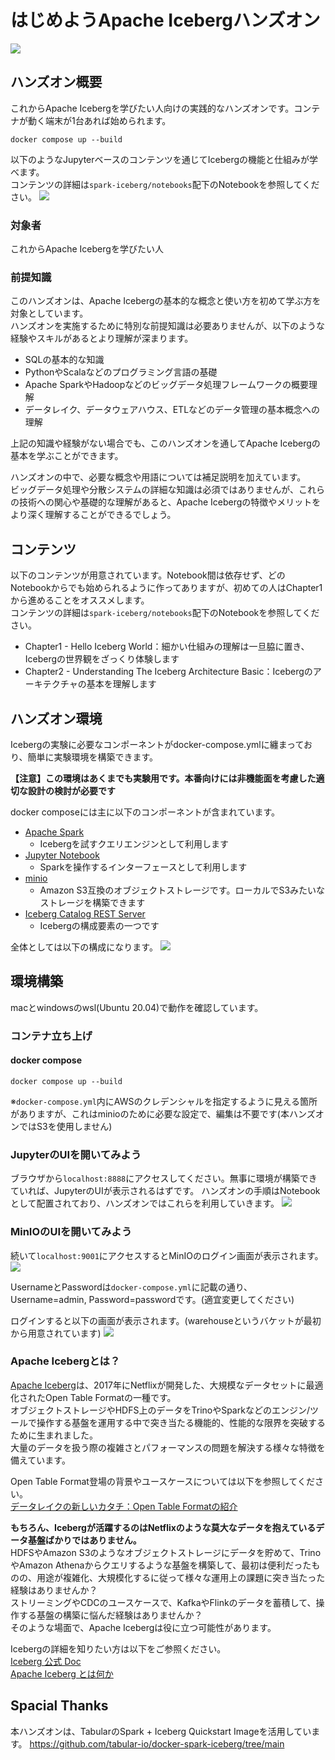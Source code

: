 # はじめようApache Icebergハンズオン
<img src="image/banner.jpg">

## ハンズオン概要
これからApache Icebergを学びたい人向けの実践的なハンズオンです。コンテナが動く端末が1台あれば始められます。
```shell
docker compose up --build
```

以下のようなJupyterベースのコンテンツを通じてIcebergの機能と仕組みが学べます。  
コンテンツの詳細は`spark-iceberg/notebooks`配下のNotebookを参照してください。
![](https://storage.googleapis.com/zenn-user-upload/dda9998a7f59-20240310.png)

### 対象者
これからApache Icebergを学びたい人
### 前提知識
このハンズオンは、Apache Icebergの基本的な概念と使い方を初めて学ぶ方を対象としています。  
ハンズオンを実施するために特別な前提知識は必要ありませんが、以下のような経験やスキルがあるとより理解が深まります。

- SQLの基本的な知識
- PythonやScalaなどのプログラミング言語の基礎
- Apache SparkやHadoopなどのビッグデータ処理フレームワークの概要理解
- データレイク、データウェアハウス、ETLなどのデータ管理の基本概念への理解

上記の知識や経験がない場合でも、このハンズオンを通してApache Icebergの基本を学ぶことができます。　　

ハンズオンの中で、必要な概念や用語については補足説明を加えています。  
ビッグデータ処理や分散システムの詳細な知識は必須ではありませんが、これらの技術への関心や基礎的な理解があると、Apache Icebergの特徴やメリットをより深く理解することができるでしょう。
## コンテンツ
以下のコンテンツが用意されています。Notebook間は依存せず、どのNotebookからでも始められるように作ってありますが、初めての人はChapter1から進めることをオススメします。  
コンテンツの詳細は`spark-iceberg/notebooks`配下のNotebookを参照してください。

- Chapter1 - Hello Iceberg World：細かい仕組みの理解は一旦脇に置き、Icebergの世界観をざっくり体験します
- Chapter2 - Understanding The Iceberg Architecture Basic：Icebergのアーキテクチャの基本を理解します

## ハンズオン環境
Icebergの実験に必要なコンポーネントがdocker-compose.ymlに纏まっており、簡単に実験環境を構築できます。  
  
**【注意】この環境はあくまでも実験用です。本番向けには非機能面を考慮した適切な設計の検討が必要です**
  
docker composeには主に以下のコンポーネントが含まれています。

- [Apache Spark](https://spark.apache.org/)
    - Icebergを試すクエリエンジンとして利用します
- [Jupyter Notebook](https://jupyter.org/)
    - Sparkを操作するインターフェースとして利用します
- [minio](https://min.io/)
    - Amazon S3互換のオブジェクトストレージです。ローカルでS3みたいなストレージを構築できます
- [Iceberg Catalog REST Server](https://github.com/tabular-io/iceberg-rest-image)
    - Icebergの構成要素の一つです

全体としては以下の構成になります。
![](https://storage.googleapis.com/zenn-user-upload/2588ec6fe4d4-20240306.jpg)
## 環境構築
macとwindowsのwsl(Ubuntu 20.04)で動作を確認しています。
### コンテナ立ち上げ
#### docker compose
```shell
docker compose up --build
```

※`docker-compose.yml`内にAWSのクレデンシャルを指定するように見える箇所がありますが、これはminioのために必要な設定で、編集は不要です(本ハンズオンではS3を使用しません)
### JupyterのUIを開いてみよう
ブラウザから`localhost:8888`にアクセスしてください。無事に環境が構築できていれば、JupyterのUIが表示されるはずです。
ハンズオンの手順はNotebookとして配置されており、ハンズオンではこれらを利用していきます。
![](https://storage.googleapis.com/zenn-user-upload/1c425e0c9366-20240310.png)

### MinIOのUIを開いてみよう
続いて`localhost:9001`にアクセスするとMinIOのログイン画面が表示されます。
![](https://storage.googleapis.com/zenn-user-upload/c3ad32996e93-20240303.png)

UsernameとPasswordは`docker-compose.yml`に記載の通り、Username=admin, Password=passwordです。(適宜変更してください)

ログインすると以下の画面が表示されます。(warehouseというバケットが最初から用意されています)
![](https://storage.googleapis.com/zenn-user-upload/ba13e16faccd-20240303.png)
### Apache Icebergとは？
[Apache Iceberg](https://iceberg.apache.org/)は、2017年にNetflixが開発した、大規模なデータセットに最適化されたOpen Table Formatの一種です。  
オブジェクトストレージやHDFS上のデータをTrinoやSparkなどのエンジン/ツールで操作する基盤を運用する中で突き当たる機能的、性能的な限界を突破するために生まれました。  
大量のデータを扱う際の複雑さとパフォーマンスの問題を解決する様々な特徴を備えています。  

Open Table Format登場の背景やユースケースについては以下を参照してください。  
[データレイクの新しいカタチ：Open Table Formatの紹介](https://bering.hatenadiary.com/entry/2023/07/17/235246)

**もちろん、Icebergが活躍するのはNetflixのような莫大なデータを抱えているデータ基盤ばかりではありません。**  
HDFSやAmazon S3のようなオブジェクトストレージにデータを貯めて、TrinoやAmazon Athenaからクエリするような基盤を構築して、最初は便利だったものの、用途が複雑化、大規模化するに従って様々な運用上の課題に突き当たった経験はありませんか？  
ストリーミングやCDCのユースケースで、KafkaやFlinkのデータを蓄積して、操作する基盤の構築に悩んだ経験はありませんか？  
そのような場面で、Apache Icebergは役に立つ可能性があります。

Icebergの詳細を知りたい方は以下をご参照ください。  
[Iceberg 公式 Doc](https://iceberg.apache.org/docs/latest/)  
[Apache Iceberg とは何か](https://bering.hatenadiary.com/entry/2023/09/24/175953)
## Spacial Thanks
本ハンズオンは、TabularのSpark + Iceberg Quickstart Imageを活用しています。
https://github.com/tabular-io/docker-spark-iceberg/tree/main
